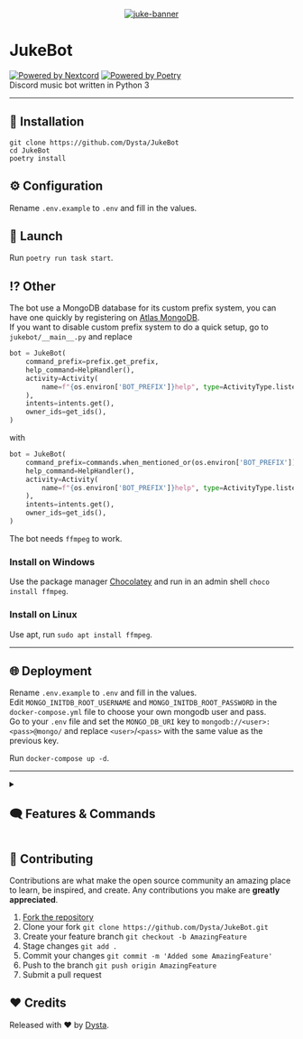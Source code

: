 <div align="center">

[![juke-banner](https://cdn.discordapp.com/attachments/829356508696412231/948936347752747038/juke-banner.png)](#readme)
</div>

# JukeBot
[![Powered by Nextcord](https://custom-icon-badges.herokuapp.com/badge/-Powered%20by%20Nextcord-0d1620?logo=nextcord)](https://github.com/nextcord/nextcord "Powered by Nextcord")
[![Powered by Poetry](https://custom-icon-badges.herokuapp.com/badge/-Powered%20by%20Poetry-0d1620?logo=poetry)](https://python-poetry.org "Powered by Poetry") \
Discord music bot written in Python 3 
___

## 🧩 Installation
```
git clone https://github.com/Dysta/JukeBot 
cd JukeBot
poetry install
```

## ⚙ Configuration
Rename `.env.example` to `.env` and fill in the values.

## 🚀 Launch
Run `poetry run task start`.

## ⁉ Other
The bot use a MongoDB database for its custom prefix system, you can have one quickly by registering on [Atlas MongoDB](https://www.mongodb.com/atlas). \
If you want to disable custom prefix system to do a quick setup, go to `jukebot/__main__.py` and replace
```py
bot = JukeBot(
    command_prefix=prefix.get_prefix,
    help_command=HelpHandler(),
    activity=Activity(
        name=f"{os.environ['BOT_PREFIX']}help", type=ActivityType.listening
    ),
    intents=intents.get(),
    owner_ids=get_ids(),
)
```
with
```py
bot = JukeBot(
    command_prefix=commands.when_mentioned_or(os.environ['BOT_PREFIX']),
    help_command=HelpHandler(),
    activity=Activity(
        name=f"{os.environ['BOT_PREFIX']}help", type=ActivityType.listening
    ),
    intents=intents.get(),
    owner_ids=get_ids(),
)
```


The bot needs `ffmpeg` to work.
### Install on Windows
Use the package manager [Chocolatey](https://community.chocolatey.org/) and run in an admin shell `choco install ffmpeg`.

### Install on Linux
Use apt, run `sudo apt install ffmpeg`.

___

## 🌐 Deployment
Rename `.env.example` to `.env` and fill in the values. \
Edit `MONGO_INITDB_ROOT_USERNAME` and `MONGO_INITDB_ROOT_PASSWORD` in the `docker-compose.yml` file to choose your own mongodb user and pass. \
Go to your `.env` file and set the `MONGO_DB_URI` key to `mongodb://<user>:<pass>@mongo/` and replace `<user>`/`<pass>` with the same value as the previous key.

Run `docker-compose up -d`.

___

<details>
  <summary><h2>🗨 Features & Commands</h2></summary>
  <br>
    
  ### Music
  - [X] **`join`**
  - [X] **`play`**
  - [X] **`playtop`**
  - [X] **`playskip`**
  - [X] **`search`**
  - [X] **`nowplaying`**
  - [X] **`grab`**
  - [ ] **`seek`**
  - [X] **`loop`**
  - [X] **`pause`**
  - [X] **`resume`**
  - [ ] **`lyrics`**
  - [X] **`disconnect`**
  - [X] **`share`**
   ### Queue
  - [X] **`queue`**
  - [X] **`loopqueue`**
  - [ ] **`move`**
  - [ ] **`skipto`**
  - [X] **`shuffle`**
  - [X] **`remove`**
  - [X] **`clear`**
  - [ ] **`removedupes`**
   ### Utility
  - [X] **`prefix`**
  - [X] **`reset`**
   ### Effect
  - [ ] **`speed`**
  - [ ] **`bass`**
  - [ ] **`nightcore`**
  - [ ] **`slowed`**
  ### Others
  - [X] **`avatar`**
  - [X] **`info`**
  - [X] **`invite`**
  - [X] **`donate`**
  - [X] **`watch`**
  - [X] **`help`**
</details>

## 🤝 Contributing

Contributions are what make the open source community an amazing place to learn, be inspired, and create. 
Any contributions you make are **greatly appreciated**.

1. [Fork the repository](https://github.com/Dysta/JukeBot/fork)
2. Clone your fork `git clone https://github.com/Dysta/JukeBot.git`
3. Create your feature branch `git checkout -b AmazingFeature`
4. Stage changes `git add .`
5. Commit your changes `git commit -m 'Added some AmazingFeature'`
6. Push to the branch `git push origin AmazingFeature`
7. Submit a pull request

## ❤️ Credits

Released with ❤️ by [Dysta](https://github.com/Dysta).
